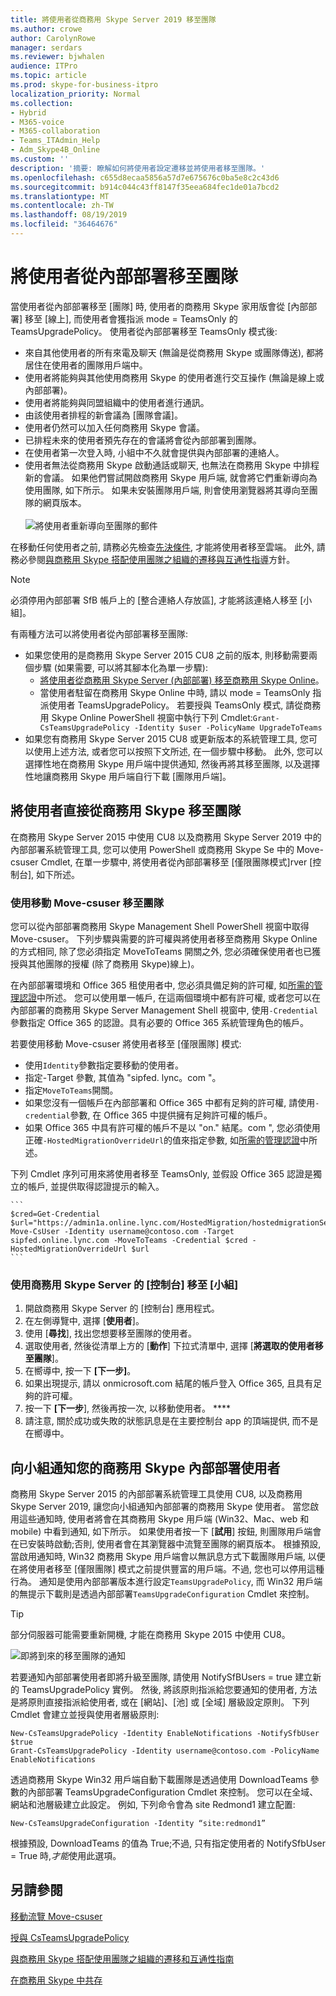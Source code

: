```yaml
---
title: 將使用者從商務用 Skype Server 2019 移至團隊
ms.author: crowe
author: CarolynRowe
manager: serdars
ms.reviewer: bjwhalen
audience: ITPro
ms.topic: article
ms.prod: skype-for-business-itpro
localization_priority: Normal
ms.collection:
- Hybrid
- M365-voice
- M365-collaboration
- Teams_ITAdmin_Help
- Adm_Skype4B_Online
ms.custom: ''
description: '摘要: 瞭解如何將使用者設定遷移並將使用者移至團隊。'
ms.openlocfilehash: c655d8ecaa5856a57d7e675676c0ba5e8c2c43d6
ms.sourcegitcommit: b914c044c43ff8147f35eea684fec1de01a7bcd2
ms.translationtype: MT
ms.contentlocale: zh-TW
ms.lasthandoff: 08/19/2019
ms.locfileid: "36464676"
---
```

# <a name="move-users-from-on-premises-to-teams"></a>將使用者從內部部署移至團隊

當使用者從內部部署移至 [團隊] 時, 使用者的商務用 Skype 家用版會從 [內部部署] 移至 [線上], 而使用者會獲指派 mode = TeamsOnly 的 TeamsUpgradePolicy。  使用者從內部部署移至 TeamsOnly 模式後:

- 來自其他使用者的所有來電及聊天 (無論是從商務用 Skype 或團隊傳送), 都將居住在使用者的團隊用戶端中。
- 使用者將能夠與其他使用商務用 Skype 的使用者進行交互操作 (無論是線上或內部部署)。
- 使用者將能夠與同盟組織中的使用者進行通訊。
- 由該使用者排程的新會議為 [團隊會議]。
- 使用者仍然可以加入任何商務用 Skype 會議。
- 已排程未來的使用者預先存在的會議將會從內部部署到團隊。
- 在使用者第一次登入時, 小組中不久就會提供與內部部署的連絡人。
- 使用者無法從商務用 Skype 啟動通話或聊天, 也無法在商務用 Skype 中排程新的會議。 如果他們嘗試開啟商務用 Skype 用戶端, 就會將它們重新導向為使用團隊, 如下所示。 如果未安裝團隊用戶端, 則會使用瀏覽器將其導向至團隊的網頁版本。<br><br>
    ![將使用者重新導向至團隊的郵件](../media/go-to-teams-page.png)

在移動任何使用者之前, 請務必先檢查[先決條件](move-users-between-on-premises-and-cloud.md#prerequisites), 才能將使用者移至雲端。 此外, 請務必參閱[與商務用 Skype 搭配使用團隊之組織的遷移與互通性指導](/microsoftteams/migration-interop-guidance-for-teams-with-skype)方針。


> [!NOTE]
> 必須停用內部部署 SfB 帳戶上的 [整合連絡人存放區], 才能將該連絡人移至 [小組]。


有兩種方法可以將使用者從內部部署移至團隊:

- 如果您使用的是商務用 Skype Server 2015 CU8 之前的版本, 則移動需要兩個步驟 (如果需要, 可以將其腳本化為單一步驟):
  - [將使用者從商務用 Skype Server (內部部署) 移至商務用 Skype Online](move-users-from-on-premises-to-skype-for-business-online.md)。
  - 當使用者駐留在商務用 Skype Online 中時, 請以 mode = TeamsOnly 指派使用者 TeamsUpgradePolicy。 若要授與 TeamsOnly 模式, 請從商務用 Skype Online PowerShell 視窗中執行下列 Cmdlet:`Grant-CsTeamsUpgradePolicy -Identity $user -PolicyName UpgradeToTeams`
- 如果您有商務用 Skype Server 2015 CU8 或更新版本的系統管理工具, 您可以使用上述方法, 或者您可以按照下文所述, 在一個步驟中移動。 此外, 您可以選擇性地在商務用 Skype 用戶端中提供通知, 然後再將其移至團隊, 以及選擇性地讓商務用 Skype 用戶端自行下載 [團隊用戶端]。

## <a name="move-a-user-directly-from-skype-for-business-on-premises-to-teams-only"></a>將使用者直接從商務用 Skype 移至團隊

在商務用 Skype Server 2015 中使用 CU8 以及商務用 Skype Server 2019 中的內部部署系統管理工具, 您可以使用 PowerShell 或商務用 Skype Se 中的 Move-csuser Cmdlet, 在單一步驟中, 將使用者從內部部署移至 [僅限團隊模式]rver [控制台], 如下所述。

### <a name="move-to-teams-using-move-csuser"></a>使用移動 Move-csuser 移至團隊

您可以從內部部署商務用 Skype Management Shell PowerShell 視窗中取得 Move-csuser。 下列步驟與需要的許可權與將使用者移至商務用 Skype Online 的方式相同, 除了您必須指定 MoveToTeams 開關之外, 您必須確保使用者也已獲授與其他團隊的授權 (除了商務用 Skype)線上)。

在內部部署環境和 Office 365 租使用者中, 您必須具備足夠的許可權, 如[所需的管理認證](move-users-between-on-premises-and-cloud.md#required-administrative-credentials)中所述。 您可以使用單一帳戶, 在這兩個環境中都有許可權, 或者您可以在內部部署的商務用 Skype Server Management Shell 視窗中, 使用`-Credential`參數指定 Office 365 的認證。具有必要的 Office 365 系統管理角色的帳戶。

若要使用移動 Move-csuser 將使用者移至 [僅限團隊] 模式:

- 使用`Identity`參數指定要移動的使用者。
- 指定-Target 參數, 其值為 "sipfed. lync。<span>com "。
- 指定`MoveToTeams`開關。
- 如果您沒有一個帳戶在內部部署和 Office 365 中都有足夠的許可權, 請使用`-credential`參數, 在 Office 365 中提供擁有足夠許可權的帳戶。
- 如果 Office 365 中具有許可權的帳戶不是以 "on." 結尾。<span>com ", 您必須使用正確`-HostedMigrationOverrideUrl`的值來指定參數, 如[所需的管理認證](move-users-between-on-premises-and-cloud.md#required-administrative-credentials)中所述。

下列 Cmdlet 序列可用來將使用者移至 TeamsOnly, 並假設 Office 365 認證是獨立的帳戶, 並提供取得認證提示的輸入。

    ```
    $cred=Get-Credential
    $url="https://admin1a.online.lync.com/HostedMigration/hostedmigrationService.svc"
    Move-CsUser -Identity username@contoso.com -Target sipfed.online.lync.com -MoveToTeams -Credential $cred -HostedMigrationOverrideUrl $url
    ```

### <a name="move-to-teams-using-skype-for-business-server-control-panel"></a>使用商務用 Skype Server 的 [控制台] 移至 [小組]

1. 開啟商務用 Skype Server 的 [控制台] 應用程式。
2. 在左側導覽中, 選擇 [**使用者**]。
3. 使用 [**尋找**], 找出您想要移至團隊的使用者。
4. 選取使用者, 然後從清單上方的 [**動作**] 下拉式清單中, 選擇 [**將選取的使用者移至團隊**]。
5. 在嚮導中, 按一下 **[下一步]**。
6. 如果出現提示, 請以 onmicrosoft.com 結尾的帳戶登入 Office 365, 且具有足夠的許可權。
7. 按一下 **[下一步**], 然後再按一次, 以移動使用者。 ****
8. 請注意, 關於成功或失敗的狀態訊息是在主要控制台 app 的頂端提供, 而不是在嚮導中。

## <a name="notify-your-skype-for-business-on-premises-users-of-the-upcoming-move-to-teams"></a>向小組通知您的商務用 Skype 內部部署使用者

商務用 Skype Server 2015 的內部部署系統管理工具使用 CU8, 以及商務用 Skype Server 2019, 讓您向小組通知內部部署的商務用 Skype 使用者。 當您啟用這些通知時, 使用者將會在其商務用 Skype 用戶端 (Win32、Mac、web 和 mobile) 中看到通知, 如下所示。 如果使用者按一下 [**試用**] 按鈕, 則團隊用戶端會在已安裝時啟動;否則, 使用者會在其瀏覽器中流覽至團隊的網頁版本。 根據預設, 當啟用通知時, Win32 商務用 Skype 用戶端會以無訊息方式下載團隊用戶端, 以便在將使用者移至 [僅限團隊] 模式之前提供豐富的用戶端。不過, 您也可以停用這種行為。  通知是使用內部部署版本進行設定`TeamsUpgradePolicy`, 而 Win32 用戶端的無提示下載則是透過內部部署`TeamsUpgradeConfiguration` Cmdlet 來控制。

> [!TIP]
> 部分伺服器可能需要重新開機, 才能在商務用 Skype 2015 中使用 CU8。

![即將到來的移至團隊的通知](../media/teams-upgrade-notification.png)

若要通知內部部署使用者即將升級至團隊, 請使用 NotifySfBUsers = true 建立新的 TeamsUpgradePolicy 實例。 然後, 將該原則指派給您要通知的使用者, 方法是將原則直接指派給使用者, 或在 [網站]、[池] 或 [全域] 層級設定原則。 下列 Cmdlet 會建立並授與使用者層級原則:

```
New-CsTeamsUpgradePolicy -Identity EnableNotifications -NotifySfbUser $true
Grant-CsTeamsUpgradePolicy -Identity username@contoso.com -PolicyName EnableNotifications
```

透過商務用 Skype Win32 用戶端自動下載團隊是透過使用 DownloadTeams 參數的內部部署 TeamsUpgradeConfiguration Cmdlet 來控制。 您可以在全域、網站和池層級建立此設定。 例如, 下列命令會為 site Redmond1 建立配置:

`New-CsTeamsUpgradeConfiguration -Identity “site:redmond1”`

根據預設, DownloadTeams 的值為 True;不過, 只有指定使用者的 NotifySfbUser = True 時,*才能*使用此選項。

## <a name="see-also"></a>另請參閱

[移動流覽 Move-csuser](https://docs.microsoft.com/en-us/powershell/module/skype/move-csuser)

[授與 CsTeamsUpgradePolicy](https://docs.microsoft.com/en-us/powershell/module/skype/grant-csteamsupgradepolicy
)

[與商務用 Skype 搭配使用團隊之組織的遷移和互通性指南](/microsoftteams/migration-interop-guidance-for-teams-with-skype)

[在商務用 Skype 中共存](/microsoftteams/coexistence-chat-calls-presence)
